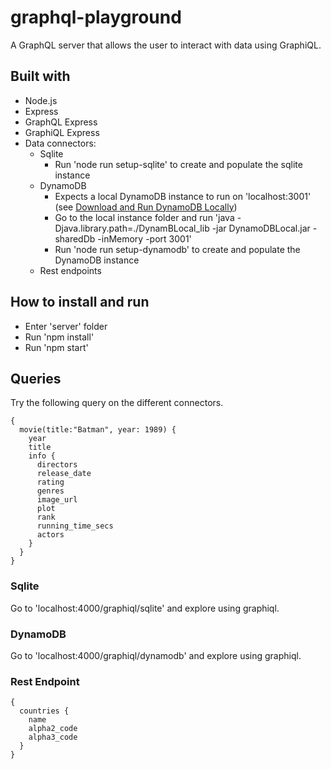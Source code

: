 # graphql-playground

A GraphQL server that allows the user to interact with data using GraphiQL.

## Built with

- Node.js
- Express
- GraphQL Express
- GraphiQL Express
- Data connectors:
  - Sqlite
    - Run 'node run setup-sqlite' to create and populate the sqlite instance
  - DynamoDB
    - Expects a local DynamoDB instance to run on 'localhost:3001' (see [Download and Run DynamoDB Locally](http://docs.aws.amazon.com/amazondynamodb/latest/gettingstartedguide/GettingStarted.Download.html))
    - Go to the local instance folder and run 'java -Djava.library.path=./DynamBLocal_lib -jar DynamoDBLocal.jar -sharedDb -inMemory -port 3001'
    - Run 'node run setup-dynamodb' to create and populate the DynamoDB instance
  - Rest endpoints

## How to install and run

- Enter 'server' folder
- Run 'npm install'
- Run 'npm start'

## Queries

Try the following query on the different connectors.

```
{
  movie(title:"Batman", year: 1989) {
    year
    title
    info {
      directors
      release_date
      rating
      genres
      image_url
      plot
      rank
      running_time_secs
      actors
    }
  }
}
```

### Sqlite

Go to 'localhost:4000/graphiql/sqlite' and explore using graphiql.

### DynamoDB

Go to 'localhost:4000/graphiql/dynamodb' and explore using graphiql.

### Rest Endpoint

```
{
  countries {
    name
    alpha2_code
    alpha3_code
  }
}
```

